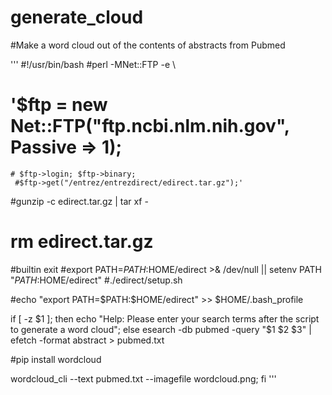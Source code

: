 # generate_cloud
#Make a word cloud out of the contents of abstracts from Pubmed

'''
#!/usr/bin/bash
#perl -MNet::FTP -e \
   # '$ftp = new Net::FTP("ftp.ncbi.nlm.nih.gov", Passive => 1);
    # $ftp->login; $ftp->binary;
     #$ftp->get("/entrez/entrezdirect/edirect.tar.gz");'
  #gunzip -c edirect.tar.gz | tar xf -
 # rm edirect.tar.gz
 #builtin exit
  #export PATH=${PATH}:$HOME/edirect >& /dev/null || setenv PATH "${PATH}:$HOME/edirect"
  #./edirect/setup.sh

#echo "export PATH=\$PATH:\$HOME/edirect" >> $HOME/.bash_profile

if [ -z $1 ]; then
    echo "Help: Please enter your search terms after the script to generate a word cloud";
else
esearch -db pubmed -query "$1 $2 $3" |   efetch -format abstract > pubmed.txt

#pip install wordcloud

wordcloud_cli --text pubmed.txt --imagefile wordcloud.png;
fi
'''
